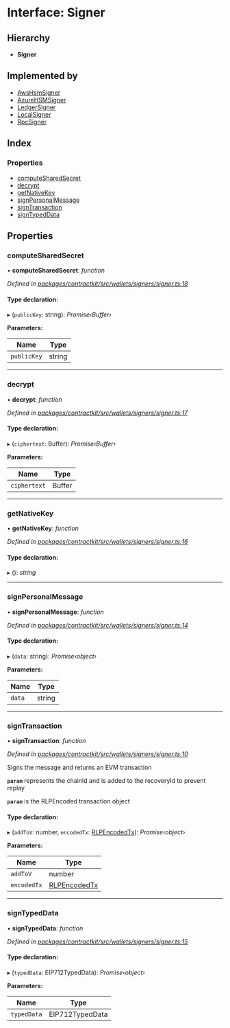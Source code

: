 # Interface: Signer

## Hierarchy

* **Signer**

## Implemented by

* [AwsHsmSigner](../classes/_contractkit_src_wallets_signers_aws_hsm_signer_.awshsmsigner.md)
* [AzureHSMSigner](../classes/_contractkit_src_wallets_signers_azure_hsm_signer_.azurehsmsigner.md)
* [LedgerSigner](../classes/_contractkit_src_wallets_signers_ledger_signer_.ledgersigner.md)
* [LocalSigner](../classes/_contractkit_src_wallets_signers_local_signer_.localsigner.md)
* [RpcSigner](../classes/_contractkit_src_wallets_signers_rpc_signer_.rpcsigner.md)

## Index

### Properties

* [computeSharedSecret](_contractkit_src_wallets_signers_signer_.signer.md#computesharedsecret)
* [decrypt](_contractkit_src_wallets_signers_signer_.signer.md#decrypt)
* [getNativeKey](_contractkit_src_wallets_signers_signer_.signer.md#getnativekey)
* [signPersonalMessage](_contractkit_src_wallets_signers_signer_.signer.md#signpersonalmessage)
* [signTransaction](_contractkit_src_wallets_signers_signer_.signer.md#signtransaction)
* [signTypedData](_contractkit_src_wallets_signers_signer_.signer.md#signtypeddata)

## Properties

###  computeSharedSecret

• **computeSharedSecret**: *function*

*Defined in [packages/contractkit/src/wallets/signers/signer.ts:18](https://github.com/celo-org/celo-monorepo/blob/master/packages/contractkit/src/wallets/signers/signer.ts#L18)*

#### Type declaration:

▸ (`publicKey`: string): *Promise‹Buffer›*

**Parameters:**

Name | Type |
------ | ------ |
`publicKey` | string |

___

###  decrypt

• **decrypt**: *function*

*Defined in [packages/contractkit/src/wallets/signers/signer.ts:17](https://github.com/celo-org/celo-monorepo/blob/master/packages/contractkit/src/wallets/signers/signer.ts#L17)*

#### Type declaration:

▸ (`ciphertext`: Buffer): *Promise‹Buffer›*

**Parameters:**

Name | Type |
------ | ------ |
`ciphertext` | Buffer |

___

###  getNativeKey

• **getNativeKey**: *function*

*Defined in [packages/contractkit/src/wallets/signers/signer.ts:16](https://github.com/celo-org/celo-monorepo/blob/master/packages/contractkit/src/wallets/signers/signer.ts#L16)*

#### Type declaration:

▸ (): *string*

___

###  signPersonalMessage

• **signPersonalMessage**: *function*

*Defined in [packages/contractkit/src/wallets/signers/signer.ts:14](https://github.com/celo-org/celo-monorepo/blob/master/packages/contractkit/src/wallets/signers/signer.ts#L14)*

#### Type declaration:

▸ (`data`: string): *Promise‹object›*

**Parameters:**

Name | Type |
------ | ------ |
`data` | string |

___

###  signTransaction

• **signTransaction**: *function*

*Defined in [packages/contractkit/src/wallets/signers/signer.ts:10](https://github.com/celo-org/celo-monorepo/blob/master/packages/contractkit/src/wallets/signers/signer.ts#L10)*

Signs the message and returns an EVM transaction

**`param`** represents the chainId and is added to the recoveryId to prevent replay

**`param`** is the RLPEncoded transaction object

#### Type declaration:

▸ (`addToV`: number, `encodedTx`: [RLPEncodedTx](_contractkit_src_utils_signing_utils_.rlpencodedtx.md)): *Promise‹object›*

**Parameters:**

Name | Type |
------ | ------ |
`addToV` | number |
`encodedTx` | [RLPEncodedTx](_contractkit_src_utils_signing_utils_.rlpencodedtx.md) |

___

###  signTypedData

• **signTypedData**: *function*

*Defined in [packages/contractkit/src/wallets/signers/signer.ts:15](https://github.com/celo-org/celo-monorepo/blob/master/packages/contractkit/src/wallets/signers/signer.ts#L15)*

#### Type declaration:

▸ (`typedData`: EIP712TypedData): *Promise‹object›*

**Parameters:**

Name | Type |
------ | ------ |
`typedData` | EIP712TypedData |

